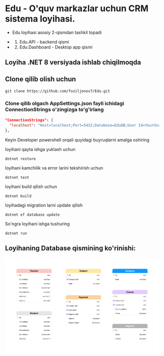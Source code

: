# Edu - O'quv markazlar uchun CRM sistema loyihasi.

- Edu loyihasi asosiy 2-qismdan tashkil topadi
  
- 1. Edu.API - backend qismi

- 2. Edu.Dashboard - Desktop app qismi


## Loyiha .NET 8 versiyada ishlab chiqilmoqda

## Clone qilib olish uchun 

```git clone https://github.com/foziljonov7/Edu.git```

### Clone qilib olgach AppSettings.json fayli ichidagi ConnectionStrings o'zingizga to'g'irlang

``` json
"ConnectionStrings": {
  "localhost": "Host=localhost;Port=5432;Database=EduDB;User Id=YourUsername;Password=YourPassword;"
},
```


Keyin Developer powershell orqali quyidagi buyruqlarni amalga oshiring


loyihani qayta ishga yuklash uchun

```
dotnet restore
```
loyihani kamchilik va error larini tekshirish uchun

```
dotnet test
```
loyihani build qilish uchun

```
dotnet build
```
loyihadagi migration larni update qilish


```
dotnet ef database update
```


So'ngra loyihani ishga tushuring

```
dotnet run
```




## Loyihaning Database qismining ko'rinishi: 

![image](https://github.com/foziljonov7/Edu/blob/master/Edu.API/wwwroot/Images/Edu.png)
